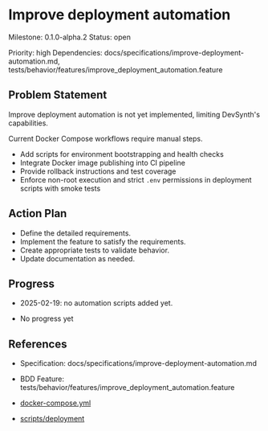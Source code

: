 # Improve deployment automation
Milestone: 0.1.0-alpha.2
Status: open

Priority: high
Dependencies: docs/specifications/improve-deployment-automation.md, tests/behavior/features/improve_deployment_automation.feature

## Problem Statement
Improve deployment automation is not yet implemented, limiting DevSynth's capabilities.



Current Docker Compose workflows require manual steps.

- Add scripts for environment bootstrapping and health checks
- Integrate Docker image publishing into CI pipeline
- Provide rollback instructions and test coverage
- Enforce non-root execution and strict `.env` permissions in deployment scripts with smoke tests

## Action Plan
- Define the detailed requirements.
- Implement the feature to satisfy the requirements.
- Create appropriate tests to validate behavior.
- Update documentation as needed.

## Progress
- 2025-02-19: no automation scripts added yet.

- No progress yet

## References
- Specification: docs/specifications/improve-deployment-automation.md
- BDD Feature: tests/behavior/features/improve_deployment_automation.feature

- [docker-compose.yml](../docker-compose.yml)
- [scripts/deployment](../scripts/deployment)

